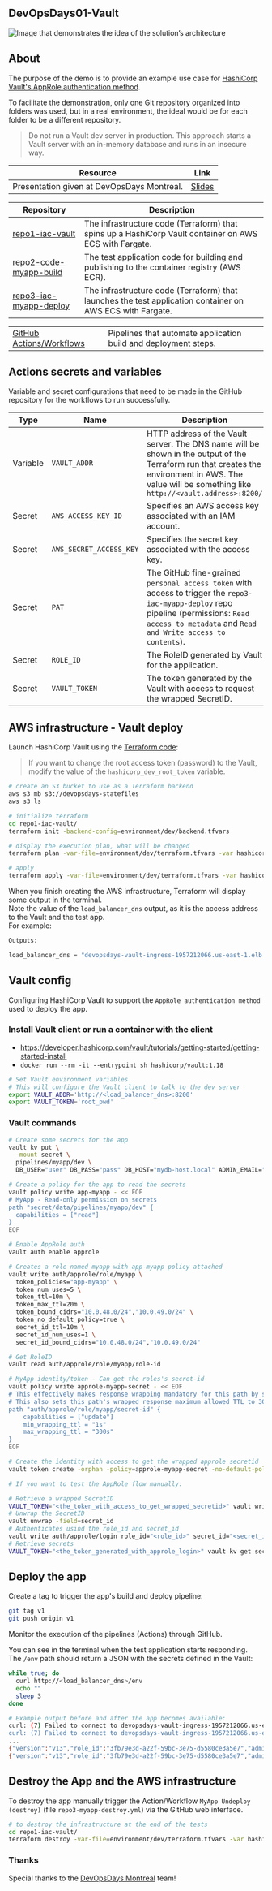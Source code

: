 ## DevOpsDays01-Vault

![Image that demonstrates the idea of the solution’s architecture](./env.drawio.png)

## About

The purpose of the demo is to provide an example use case for [HashiCorp Vault's AppRole authentication method](https://developer.hashicorp.com/vault/docs/auth/approle).

To facilitate the demonstration, only one Git repository organized into folders was used, but in a real environment, the ideal would be for each folder to be a different repository.

> Do not run a Vault dev server in production. This approach starts a Vault server with an in-memory database and runs in an insecure way.

| Resource | Link |
| --- | --- |
| Presentation given at DevOpsDays Montreal. | [Slides]() |

| Repository | Description |
| --- | --- |
| [repo1-iac-vault](/repo1-iac-vault/) | The infrastructure code (Terraform) that spins up a HashiCorp Vault container on AWS ECS with Fargate. |
| [repo2-code-myapp-build](/repo2-code-myapp-build/) | The test application code for building and publishing to the container registry (AWS ECR). |
| [repo3-iac-myapp-deploy](/repo3-iac-myapp-deploy/terraform/) | The infrastructure code (Terraform) that launches the test application container on AWS ECS with Fargate. |

|  |  |
| --- | --- |
| [GitHub Actions/Workflows](/.github/workflows) | Pipelines that automate application build and deployment steps. |

## Actions secrets and variables

Variable and secret configurations that need to be made in the GitHub repository for the workflows to run successfully.

| Type | Name | Description |
| --- | --- | --- |
| Variable | `VAULT_ADDR` | HTTP address of the Vault server. The DNS name will be shown in the output of the Terraform run that creates the environment in AWS. The value will be something like `http://<vault.address>:8200/` |
| Secret | `AWS_ACCESS_KEY_ID` | Specifies an AWS access key associated with an IAM account. |
| Secret | `AWS_SECRET_ACCESS_KEY` | Specifies the secret key associated with the access key. |
| Secret | `PAT` | The GitHub fine-grained `personal access token` with access to trigger the `repo3-iac-myapp-deploy` repo pipeline (permissions: `Read access to metadata` and `Read and Write access to contents`). |
| Secret | `ROLE_ID` | The RoleID generated by Vault for the application. |
| Secret | `VAULT_TOKEN` | The token generated by the Vault with access to request the wrapped SecretID. |

## AWS infrastructure - Vault deploy

Launch HashiCorp Vault using the [Terraform code](/repo1-iac-vault/):

> If you want to change the root access token (password) to the Vault, modify the value of the `hashicorp_dev_root_token` variable.

```sh
# create an S3 bucket to use as a Terraform backend
aws s3 mb s3://devopsdays-statefiles
aws s3 ls

# initialize terraform
cd repo1-iac-vault/
terraform init -backend-config=environment/dev/backend.tfvars

# display the execution plan, what will be changed
terraform plan -var-file=environment/dev/terraform.tfvars -var hashicorp_dev_root_token=root_pwd

# apply
terraform apply -var-file=environment/dev/terraform.tfvars -var hashicorp_dev_root_token=root_pwd
```

When you finish creating the AWS infrastructure, Terraform will display some output in the terminal.  
Note the value of the `load_balancer_dns` output, as it is the access address to the Vault and the test app.  
For example:

```sh
Outputs:

load_balancer_dns = "devopsdays-vault-ingress-1957212066.us-east-1.elb.amazonaws.com"
```

## Vault config

Configuring HashiCorp Vault to support the `AppRole authentication method` used to deploy the app.

### Install Vault client or run a container with the client

- https://developer.hashicorp.com/vault/tutorials/getting-started/getting-started-install
- `docker run --rm -it --entrypoint sh hashicorp/vault:1.18`

```sh
# Set Vault environment variables
# This will configure the Vault client to talk to the dev server
export VAULT_ADDR='http://<load_balancer_dns>:8200'
export VAULT_TOKEN='root_pwd'
```

### Vault commands

```sh
# Create some secrets for the app
vault kv put \
  -mount secret \
  pipelines/myapp/dev \
  DB_USER="user" DB_PASS="pass" DB_HOST="mydb-host.local" ADMIN_EMAIL="admin@devopsdays"

# Create a policy for the app to read the secrets
vault policy write app-myapp - << EOF
# MyApp - Read-only permission on secrets
path "secret/data/pipelines/myapp/dev" {
  capabilities = ["read"]
}
EOF

# Enable AppRole auth
vault auth enable approle

# Creates a role named myapp with app-myapp policy attached
vault write auth/approle/role/myapp \
  token_policies="app-myapp" \
  token_num_uses=5 \
  token_ttl=10m \
  token_max_ttl=20m \
  token_bound_cidrs="10.0.48.0/24","10.0.49.0/24" \
  token_no_default_policy=true \
  secret_id_ttl=10m \
  secret_id_num_uses=1 \
  secret_id_bound_cidrs="10.0.48.0/24","10.0.49.0/24"

# Get RoleID
vault read auth/approle/role/myapp/role-id

# MyApp identity/token - Can get the roles's secret-id
vault policy write approle-myapp-secret - << EOF
# This effectively makes response wrapping mandatory for this path by setting min_wrapping_ttl to 1 second.
# This also sets this path's wrapped response maximum allowed TTL to 300 seconds.
path "auth/approle/role/myapp/secret-id" {
    capabilities = ["update"]
    min_wrapping_ttl = "1s"
    max_wrapping_ttl = "300s"
}
EOF

# Create the identity with access to get the wrapped approle secretid
vault token create -orphan -policy=approle-myapp-secret -no-default-policy -ttl=87600h -display-name=MyAppIdentity
```

```sh
# If you want to test the AppRole flow manually:

# Retrieve a wrapped SecretID
VAULT_TOKEN="<the_token_with_access_to_get_wrapped_secretid>" vault write -wrap-ttl=300s -force -field=wrapping_token auth/approle/role/myapp/secret-id
# Unwrap the SecretID
vault unwrap -field=secret_id
# Authenticates usind the role_id and secret_id
vault write auth/approle/login role_id="<role_id>" secret_id="<secret_it>"
# Retrieve secrets
VAULT_TOKEN="<the_token_generated_with_approle_login>" vault kv get secret/pipelines/myapp/dev
```

## Deploy the app

Create a tag to trigger the app's build and deploy pipeline:

```sh
git tag v1
git push origin v1
```

Monitor the execution of the pipelines (Actions) through GitHub.

You can see in the terminal when the test application starts responding.  
The `/env` path should return a JSON with the secrets defined in the Vault:

```sh
while true; do
  curl http://<load_balancer_dns>/env
  echo ""
  sleep 3
done

# Example output before and after the app becomes available:
curl: (7) Failed to connect to devopsdays-vault-ingress-1957212066.us-east-1.elb.amazonaws.com port 80 after 232 ms: Couldn't connect to server
curl: (7) Failed to connect to devopsdays-vault-ingress-1957212066.us-east-1.elb.amazonaws.com port 80 after 232 ms: Couldn't connect to server
...
{"version":"v13","role_id":"3fb79e3d-a22f-59bc-3e75-d5580ce3a5e7","admin_email":"admin@devopsdays","db_host":"mydb-host.local","db_user":"user","db_pass":"pass"}
{"version":"v13","role_id":"3fb79e3d-a22f-59bc-3e75-d5580ce3a5e7","admin_email":"admin@devopsdays","db_host":"mydb-host.local","db_user":"user","db_pass":"pass"}
```

## Destroy the App and the AWS infrastructure

To destroy the app manually trigger the Action/Workflow `MyApp Undeploy (destroy)` (file `repo3-myapp-destroy.yml`) via the GitHub web interface.

```sh
# to destroy the infrastructure at the end of the tests
cd repo1-iac-vault/
terraform destroy -var-file=environment/dev/terraform.tfvars -var hashicorp_dev_root_token=root_pwd
```

### Thanks

Special thanks to the [DevOpsDays Montreal](https://www.linkedin.com/company/devopsdays-mtl/) team!
